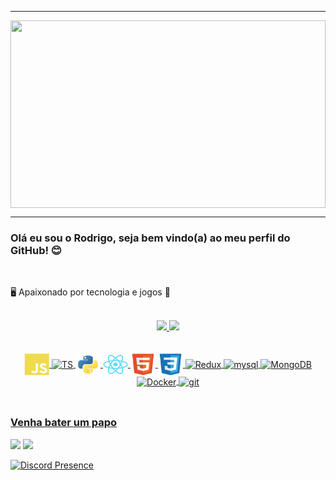 -----

<div>
  <img align="center" height="300" width="100%" src="https://github.com/RodrigoFreitas-L/RodrigoFreitas-L/blob/main/yay.gif?raw=true"/>
</div>

-----

### Olá eu sou o Rodrigo, seja bem vindo(a) ao meu perfil do GitHub! 😊

<br />

🖥️ Apaixonado por tecnologia e jogos 👾

<br />




<div align="center">
  <a href="https://github.com/RodrigoFreitas-L">
  <img height="180em" src="https://github-readme-stats-git-masterrstaa-rickstaa.vercel.app/api?username=RodrigoFreitas-L&show_icons=true&theme=dracula&include_all_commits=true&count_private=true"/>
  <img height="180em" src="https://github-readme-stats-git-masterrstaa-rickstaa.vercel.app/api/top-langs/?username=RodrigoFreitas-L&layout=compact&langs_count=7&theme=dracula"/>
</div>


<br />
<div style="display: inline_block" align="center"><br>
  <img align="center" alt="Js" height="35" width="40" src="https://raw.githubusercontent.com/devicons/devicon/master/icons/javascript/javascript-plain.svg">
  <img align="center" alt="TS" height="35" width="40" src="https://cdn.jsdelivr.net/gh/devicons/devicon/icons/typescript/typescript-original.svg">
  <img align="center" alt="Python" height="35" width="40" src="https://raw.githubusercontent.com/devicons/devicon/master/icons/python/python-original.svg" />
  <img align="center" alt="React" height="35" width="40" src="https://raw.githubusercontent.com/devicons/devicon/master/icons/react/react-original.svg">
  <img align="center" alt="HTML" height="35" width="40" src="https://raw.githubusercontent.com/devicons/devicon/master/icons/html5/html5-original.svg">
  <img align="center" alt="CSS" height="35" width="40" src="https://raw.githubusercontent.com/devicons/devicon/master/icons/css3/css3-original.svg">
  <img align="center" alt="Redux" height="35" width="40" src="https://cdn.jsdelivr.net/gh/devicons/devicon/icons/redux/redux-original.svg">
  <img align="center" alt="mysql" height="35" width="40" src="https://cdn.jsdelivr.net/gh/devicons/devicon/icons/mysql/mysql-original.svg">
  <img align="center" alt="MongoDB" height="35" width="40" src="https://cdn.jsdelivr.net/gh/devicons/devicon/icons/mongodb/mongodb-original.svg">
  <img align="center" alt="Docker" height="35" width="40" src="https://cdn.jsdelivr.net/gh/devicons/devicon/icons/docker/docker-original.svg">
  <img align="center" alt="git" height="35" width="40" src="https://cdn.jsdelivr.net/gh/devicons/devicon/icons/git/git-original.svg">
</div>
<br />
  
  ##
  

<h3>Venha bater um papo</h3>

  
  <div>
      <a href = "mailto:kdigo.chr@gmail.com"><img src="https://img.shields.io/badge/Gmail-36454F?style=for-the-badge&logo=gmail&logoColor=white" target="_blank"></a>
        <a href="https://www.linkedin.com/in/rodrigofreitas-l/" target="_blank"><img src="https://img.shields.io/badge/-LinkedIn-%230077B5?style=for-the-badge&logo=linkedin&logoColor=white" target="_blank"></a> 
  </div>

[![Discord Presence](https://lanyard.cnrad.dev/api/222693513802940417?idleMessage=Probably%20coding%20or%20playing%20something)](https://discord.com/users/222693513802940417)
